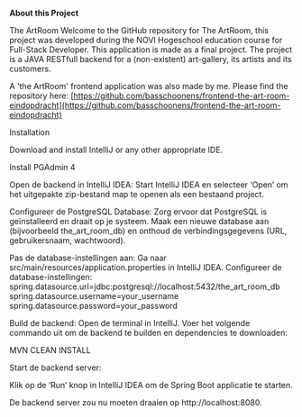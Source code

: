 **About this Project**

The ArtRoom
Welcome to the GitHub repository for The ArtRoom, this project was developed during the NOVI Hogeschool education course for Full-Stack Developer.
This application is made as a final project. The project is a JAVA RESTfull backend for a (non-existent) art-gallery, its artists and its customers.

A 'the ArtRoom' frontend application was also made by me. Please find the repository here:
[https://github.com/basschoonens/frontend-the-art-room-eindopdracht](https://github.com/basschoonens/frontend-the-art-room-eindopdracht)

Installation


Download and install IntelliJ or any other appropriate IDE.


Install PGAdmin 4

Open de backend in IntelliJ IDEA:
Start IntelliJ IDEA en selecteer ‘Open’ om het uitgepakte zip-bestand map te openen als een bestaand project.

Configureer de PostgreSQL Database:
Zorg ervoor dat PostgreSQL is geïnstalleerd en draait op je systeem.
Maak een nieuwe database aan (bijvoorbeeld the_art_room_db) en onthoud de verbindingsgegevens (URL, gebruikersnaam, wachtwoord).

Pas de database-instellingen aan:
Ga naar src/main/resources/application.properties in IntelliJ IDEA.
Configureer de database-instellingen:
spring.datasource.url=jdbc:postgresql://localhost:5432/the_art_room_db spring.datasource.username=your_username spring.datasource.password=your_password

Build de backend:
Open de terminal in IntelliJ. Voer het volgende commando uit om de backend te builden en dependencies te downloaden:

MVN CLEAN INSTALL

Start de backend server:

Klik op de ‘Run’ knop in IntelliJ IDEA om de Spring Boot applicatie te starten.

De backend server zou nu moeten draaien op http://localhost:8080.
